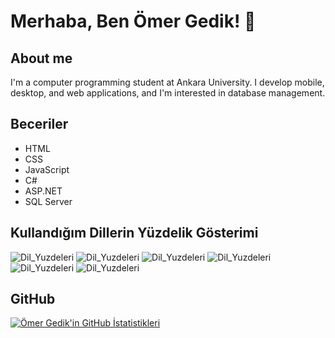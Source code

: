 # Merhaba, Ben Ömer Gedik! 👋

## About me
 I'm a computer programming student at Ankara University. I develop mobile, desktop, and web applications, and I'm interested in database management.


## Beceriler
- HTML
- CSS
- JavaScript
- C#
- ASP.NET
- SQL Server

## Kullandığım Dillerin Yüzdelik Gösterimi
![Dil_Yuzdeleri](https://img.shields.io/badge/HTML-20%25-brightgreen)
![Dil_Yuzdeleri](https://img.shields.io/badge/CSS-15%25-blue)
![Dil_Yuzdeleri](https://img.shields.io/badge/JavaScript-20%25-yellow)
![Dil_Yuzdeleri](https://img.shields.io/badge/C%23-15%25-orange)
![Dil_Yuzdeleri](https://img.shields.io/badge/ASP.NET-15%25-purple)
![Dil_Yuzdeleri](https://img.shields.io/badge/SQL%20Server-15%25-red)

## GitHub 
[![Ömer Gedik'in GitHub İstatistikleri](https://github-readme-stats.vercel.app/api?username=omergediks)](https://github.com/omergediks)

